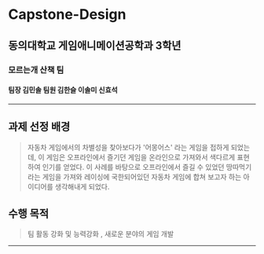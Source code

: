 # Capstone-Design
## 동의대학교 게임애니메이션공학과 3학년
### 모르는개 산책 팀
#### 팀장 김민솔 팀원 김한슬 이솔미 신효석
---------------------------------------------------
## 과제 선정 배경
> 자동차 게임에서의 차별성을 찾아보다가 '어몽어스' 라는 게임을 접하게 되었는데, 이 게임은 오프라인에서 즐기던 게임을 온라인으로 가져와서
> 색다르게 표현 하여 인기를 얻었다. 이 사례를 바탕으로 오프라인에서 즐길 수 있었던 땅따먹기라는 게임을 가져와 레이싱에 국한되어있던 자동차 게임에 합쳐
> 보고자 하는 아이디어를 생각해내게 되었다.
> 

## 수행 목적
> 팀 활동 강화 및 능력강화 , 새로운 분야의 게임 개발
---------------------------------------------------
